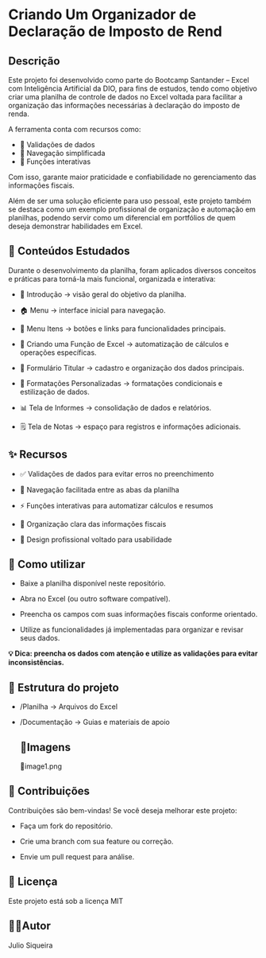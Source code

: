 # Criando Um Organizador de Declaração de Imposto de Rend
## Descrição
Este projeto foi desenvolvido como parte do Bootcamp Santander – Excel com Inteligência Artificial da DIO, para fins de estudos, tendo como objetivo criar uma planilha de controle de dados no Excel voltada 
para facilitar a organização das informações necessárias à declaração do imposto de renda.

A ferramenta conta com recursos como:
* 🔹 Validações de dados
* 🔹 Navegação simplificada
* 🔹 Funções interativas

Com isso, garante maior praticidade e confiabilidade no gerenciamento das informações fiscais.

Além de ser uma solução eficiente para uso pessoal, este projeto também se destaca como um exemplo profissional de organização e automação em planilhas, podendo servir como um diferencial em portfólios de quem deseja demonstrar habilidades em Excel.

## 📘 Conteúdos Estudados

Durante o desenvolvimento da planilha, foram aplicados diversos conceitos e práticas para torná-la mais funcional, organizada e interativa:

* 📖 Introdução → visão geral do objetivo da planilha.

* 🏠 Menu → interface inicial para navegação.

* 🔗 Menu Itens → botões e links para funcionalidades principais.

* 🧮 Criando uma Função de Excel → automatização de cálculos e operações específicas.

* 📝 Formulário Titular → cadastro e organização dos dados principais.

* 🎨 Formatações Personalizadas → formatações condicionais e estilização de dados.

* 📊 Tela de Informes → consolidação de dados e relatórios.

* 🗒️ Tela de Notas → espaço para registros e informações adicionais.

## ✨ Recursos

* ✅ Validações de dados para evitar erros no preenchimento

* 🧭 Navegação facilitada entre as abas da planilha

* ⚡ Funções interativas para automatizar cálculos e resumos

* 📂 Organização clara das informações fiscais

* 🎨 Design profissional voltado para usabilidade

## 🚀 Como utilizar

* Baixe a planilha disponível neste repositório.

* Abra no Excel (ou outro software compatível).

* Preencha os campos com suas informações fiscais conforme orientado.

* Utilize as funcionalidades já implementadas para organizar e revisar seus dados.

**💡 Dica: preencha os dados com atenção e utilize as validações para evitar inconsistências.**

## 📂 Estrutura do projeto

* /Planilha → Arquivos do Excel

* /Documentação → Guias e materiais de apoio

  ## 🔗Imagens
  🔗image1.png
  

## 🤝 Contribuições

Contribuições são bem-vindas! Se você deseja melhorar este projeto:

* Faça um fork do repositório.

* Crie uma branch com sua feature ou correção.

* Envie um pull request para análise.

## 📄 Licença

Este projeto está sob a licença MIT
## 👨‍🎓Autor
Julio Siqueira
